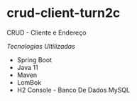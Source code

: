 # crud-client-turn2c

CRUD - Cliente e Endereço


*Tecnologias Ultilizadas*

- Spring Boot
- Java 11
- Maven
- LomBok
- H2 Console - Banco De Dados MySQL
